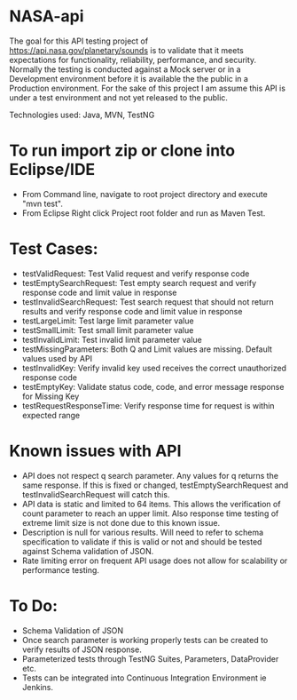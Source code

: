 # NASA-api

The goal for this API testing project of https://api.nasa.gov/planetary/sounds is to validate that it meets expectations for functionality, reliability, performance, and security.  
Normally the testing is conducted against a Mock server or in a Development environment before it is available the the public in a Production environment.  For the sake of this project I am assume this API is under a test environment and not yet released to the public.

Technologies used: Java, MVN, TestNG

# To run import zip or clone into Eclipse/IDE
* From Command line, navigate to root project directory and execute "mvn test".
* From Eclipse Right click Project root folder and run as Maven Test.

# Test Cases:
* testValidRequest: Test Valid request and verify response code
* testEmptySearchRequest: Test empty search request and verify response code and limit value in response
* testInvalidSearchRequest: Test search request that should not return results and verify response code and limit value in response	
* testLargeLimit: Test large limit parameter value
* testSmallLimit: Test small limit parameter value
* testInvalidLimit: Test invalid limit parameter value
* testMissingParameters: Both Q and Limit values are missing.  Default values used by API
* testInvalidKey: Verify invalid key used receives the correct unauthorized response code
* testEmptyKey: Validate status code, code, and error message response for Missing Key
* testRequestResponseTime: Verify response time for request is within expected range

# Known issues with API
* API does not respect q search parameter. Any values for q returns the same response.  If this is fixed or changed, testEmptySearchRequest and testInvalidSearchRequest will catch this.
* API data is static and limited to 64 items.  This allows the verification of count parameter to reach an upper limit.  Also response time testing of extreme limit size is not done due to this known issue.
* Description is null for various results.  Will need to refer to schema specification to validate if this is valid or not and should be tested against Schema validation of JSON.
* Rate limiting error on frequent API usage does not allow for scalability or performance testing.  

# To Do:
* Schema Validation of JSON
* Once search parameter is working properly tests can be created to verify results of JSON response.
* Parameterized tests through TestNG Suites, Parameters, DataProvider etc.
* Tests can be integrated into Continuous Integration Environment ie Jenkins.
